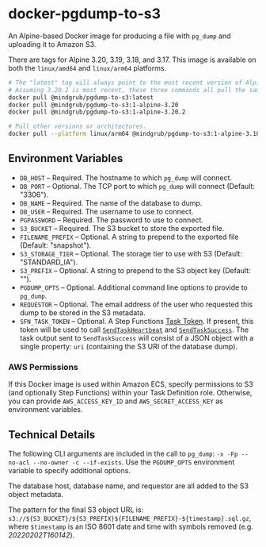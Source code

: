 # docker-pgdump-to-s3

An Alpine-based Docker image for producing a file with `pg_dump` and uploading it to Amazon S3.

There are tags for Alpine 3.20, 3.19, 3.18, and 3.17. This image is available on both the `linux/amd64` and `linux/arm64` platforms.

```bash
# The "latest" tag will always point to the most recent version of Alpine.
# Assuming 3.20.2 is most recent, these three commands all pull the same image.
docker pull @mindgrub/pgdump-to-s3:latest
docker pull @mindgrub/pgdump-to-s3:1-alpine-3.20
docker pull @mindgrub/pgdump-to-s3:1-alpine-3.20.2

# Pull other versions or architectures.
docker pull --platform linux/arm64 @mindgrub/pgdump-to-s3:1-alpine-3.18
```

## Environment Variables

- `DB_HOST` – Required. The hostname to which `pg_dump` will connect.
- `DB_PORT` – Optional. The TCP port to which `pg_dump` will connect (Default: "3306").
- `DB_NAME` – Required. The name of the database to dump.
- `DB_USER` – Required. The username to use to connect.
- `PGPASSWORD` – Required. The password to use to connect.
- `S3_BUCKET` – Required. The S3 bucket to store the exported file.
- `FILENAME_PREFIX` – Optional. A string to prepend to the exported file (Default: "snapshot").
- `S3_STORAGE_TIER` – Optional. The storage tier to use with S3 (Default: "STANDARD_IA").
- `S3_PREFIX` – Optional. A string to prepend to the S3 object key (Default: "").
- `PGDUMP_OPTS` – Optional. Additional command line options to provide to `pg_dump`.
- `REQUESTOR` – Optional. The email address of the user who requested this dump to be stored in the S3 metadata.
- `SFN_TASK_TOKEN` – Optional. A Step Functions [Task Token](https://docs.aws.amazon.com/step-functions/latest/apireference/API_GetActivityTask.html#StepFunctions-GetActivityTask-response-taskToken). If present, this token will be used to call [`SendTaskHeartbeat`](https://docs.aws.amazon.com/step-functions/latest/apireference/API_SendTaskHeartbeat.html) and [`SendTaskSuccess`](https://docs.aws.amazon.com/step-functions/latest/apireference/API_SendTaskSuccess.html). The task output sent to `SendTaskSuccess` will consist of a JSON object with a single property: `uri` (containing the S3 URI of the database dump).

### AWS Permissions

If this Docker image is used within Amazon ECS, specify permissions to S3 (and optionally Step Functions) within your Task Definition role. Otherwise, you can provide `AWS_ACCESS_KEY_ID` and `AWS_SECRET_ACCESS_KEY` as environment variables.

## Technical Details

The following CLI arguments are included in the call to `pg_dump`: `-x -Fp --no-acl --no-owner -c --if-exists`. Use the `PGDUMP_OPTS` environment variable to specify additional options.

The database host, database name, and requestor are all added to the S3 object metadata.

The pattern for the final S3 object URL is: `s3://${S3_BUCKET}/${S3_PREFIX}${FILENAME_PREFIX}-${timestamp}.sql.gz`, where `$timestamp` is an ISO 8601 date and time with symbols removed (e.g. _20220202T160142_).
